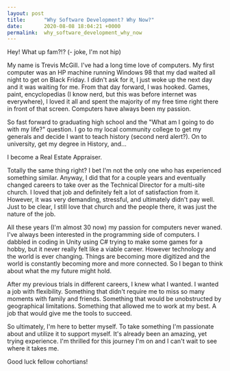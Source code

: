 ```yaml
---
layout: post
title:      "Why Software Development? Why Now?"
date:       2020-08-08 18:04:21 +0000
permalink:  why_software_development_why_now
---
```



Hey! What up fam?!? (- joke, I'm not hip)

My name is Trevis McGill. I've had a long time love of computers. My first computer was an HP machine running Windows 98 that my dad waited all night to get on Black Friday. I didn't ask for it, I just woke up the next day and it was waiting for me. From that day forward, I was hooked. Games, paint, encyclopedias (I know nerd, but this was before internet was everywhere), I loved it all and spent the majority of my free time right there in front of that screen. Computers have always been my passion.

So fast forward to graduating high school and the "What am I going to do with my life?" question. I go to my local community college to get my generals and decide I want to teach history (second nerd alert?). On to university, get my degree in History, and... 

I become a Real Estate Appraiser. 

Totally the same thing right? I bet I'm not the only one who has experienced something similar. Anyway, I did that for a couple years and eventually changed careers to take over as the Technical Director for a multi-site church. I loved that job and definitely felt a lot of satisfaction from it. However, it was very demanding, stressful, and ultimately didn't pay well. Just to be clear, I still love that church and the people there, it was just the nature of the job.

All these years (I'm almost 30 now) my passion for computers never waned. I've always been interested in the programming side of computers. I dabbled in coding in Unity using C# trying to make some games for a hobby, but it never really felt like a viable career. However technology and the world is ever changing. Things are becoming more digitized and the world is constantly becoming more and more connected. So I began to think about what the my future might hold.

After my previous trials in different careers, I knew what I wanted. I wanted a job with flexibility. Something that didn't require me to miss so many moments with family and friends. Something that would be unobstructed by geographical limitations. Something that allowed me to work at my best. A job that would give me the tools to succeed.

So ultimately, I'm here to better myself. To take something I'm passionate about and utilize it to support myself. It's already been an amazing, yet trying experience. I'm thrilled for this journey I'm on and I can't wait to see where it takes me.

Good luck fellow cohortians!
